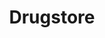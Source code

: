 ---
title: "Drugstore"
url: /ciudad-autonoma-de-buenos-aires/drugstore-presidente-quintana/
shop: farmacia
---